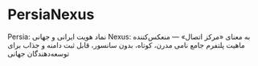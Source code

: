 # PersiaNexus
Persia: نماد هویت ایرانی و جهانی Nexus: به معنای «مرکز اتصال» — منعکس‌کننده ماهیت پلتفرم جامع نامی مدرن، کوتاه، بدون سانسور، قابل ثبت دامنه و جذاب برای توسعه‌دهندگان جهانی
